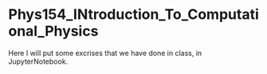 # Phys154_INtroduction_To_Computational_Physics

Here I will put some excrises that we have done in class, in JupyterNotebook.
